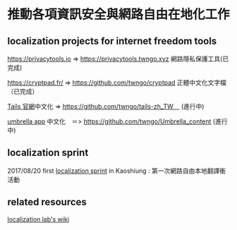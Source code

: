 # 推動各項資訊安全與網路自由在地化工作

## localization projects for internet freedom tools

https://privacytools.io => https://privacytools.twngo.xyz  網路隱私保護工具(已完成)

https://cryptpad.fr/  => https://github.com/twngo/cryptpad  正體中文化文字檔（已完成）

[Tails 官網](http://tails.boum.org/)中文化 =>  https://github.com/twngo/tails-zh_TW　 (進行中)

[umbrella app](https://secfirst.org/) 中文化　＝> https://github.com/twngo/Umbrella_content (進行中)

## localization sprint

2017/08/20 first [localization sprint](L10nsprint_001.md) in Kaoshiung : 第一次網路自由本地翻譯衝活動

## related resources
[localization lab's wiki](https://wiki.localizationlab.org)
